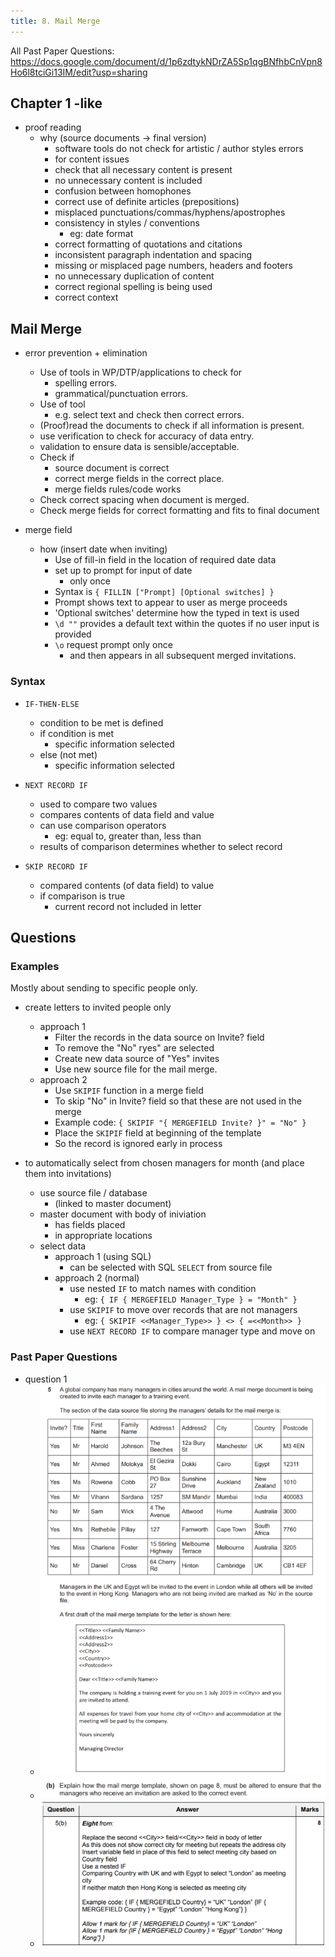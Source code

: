 ```yaml
---
title: 8. Mail Merge
---
```


All Past Paper Questions: https://docs.google.com/document/d/1p6zdtykNDrZA5Sp1qgBNfhbCnVpn8Ho6l8tciGi13IM/edit?usp=sharing


## Chapter 1 -like

- proof reading
    - why (source documents -> final version)
        - software tools do not check for artistic / author styles errors
        - for content issues
        - check that all necessary content is present
        - no unnecessary content is included
        - confusion between homophones
        - correct use of definite articles (prepositions)
        - misplaced punctuations/commas/hyphens/apostrophes
        - consistency in styles / conventions
            - eg: date format
        - correct formatting of quotations and citations
        - inconsistent paragraph indentation and spacing
        - missing or misplaced page numbers, headers and footers
        - no unnecessary duplication of content
        - correct regional spelling is being used
        - correct context

## Mail Merge

- error prevention + elimination
    - Use of tools in WP/DTP/applications to check for 
        - spelling errors.
        - grammatical/punctuation errors.
    - Use of tool 
        - e.g. select text and check then correct errors.
    - (Proof)read the documents to check if all information is present.
    - use verification to check for accuracy of data entry.
    - validation to ensure data is sensible/acceptable.
    - Check if 
        - source document is correct
        - correct merge fields in the correct place.
        - merge fields rules/code works
    - Check correct spacing when document is merged.
    - Check merge fields for correct formatting and fits to final document

- merge field 
    - how (insert date when inviting)
        - Use of fill-in field in the location of required date data
        - set up to prompt for input of date
            - only once
        - Syntax is `{ FILLIN ["Prompt] [Optional switches] }`
        - Prompt shows text to appear to user as merge proceeds
        - 'Optional switches' determine how the typed in text is used
        - `\d ""` provides a default text within the quotes if no user input is provided
        - `\o` request prompt only once 
            - and then appears in all subsequent merged invitations.

### Syntax

- `IF-THEN-ELSE`
    - condition to be met is defined
    - if condition is met
        - specific information selected
    - else (not met)
        - specific information selected

- `NEXT RECORD IF`
    - used to compare two values
    - compares contents of data field and value
    - can use comparison operators
        - eg: equal to, greater than, less than
    - results of comparison determines whether to select record
- `SKIP RECORD IF`
    - compared contents (of data field) to value
    - if comparison is true
        - current record not included in letter

## Questions

### Examples

Mostly about sending to specific people only.

- create letters to invited people only
    - approach 1
        - Filter the records in the data source on Invite? field
        - To remove the "No" ryes" are selected
        - Create new data source of "Yes" invites
        - Use new source file for the mail merge.
    - approach 2
        - Use `SKIPIF` function in a merge field
        - To skip "No" in Invite? field so that these are not used in the merge
        - Example code: `{ SKIPIF "{ MERGEFIELD Invite? }" = "No" }`
        - Place the `SKIPIF` field at beginning of the template
        - So the record is ignored early in process

- to automatically select from chosen managers for month (and place them into invitations)
    - use source file / database
        - (linked to master document)
    - master document with body of iniviation 
        - has fields placed
        - in appropriate locations
    - select data
        - approach 1 (using SQL)
            - can be selected with SQL `SELECT` from source file
        - approach 2 (normal)
            - use nested `IF` to match names with condition
                - eg: `{ IF { MERGEFIELD Manager_Type } = "Month" }`
            - use `SKIPIF` to move over records that are not managers
                - eg: `{ SKIPIF <<Manager_Type>> } <> { =<<Month>> }`
            - use `NEXT RECORD IF` to compare manager type and move on

### Past Paper Questions

- question 1
    - ![alt text](./image.png)
    - ![alt text](./image-1.png)
    - ![alt text](./image-2.png)
